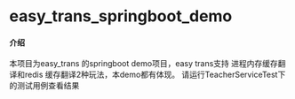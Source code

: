 # easy_trans_springboot_demo

#### 介绍
本项目为easy_trans 的springboot demo项目，easy trans支持 进程内存缓存翻译和redis 缓存翻译2种玩法，本demo都有体现。
请运行TeacherServiceTest下的测试用例查看结果
